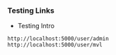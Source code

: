 ### Testing Links
* Testing Intro
```
http://localhost:5000/user/admin
http://localhost:5000/user/mvl
```
